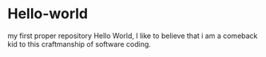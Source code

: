 # Hello-world
my first proper repository 
Hello World, I like to believe that i am a comeback kid to this craftmanship of software coding.

